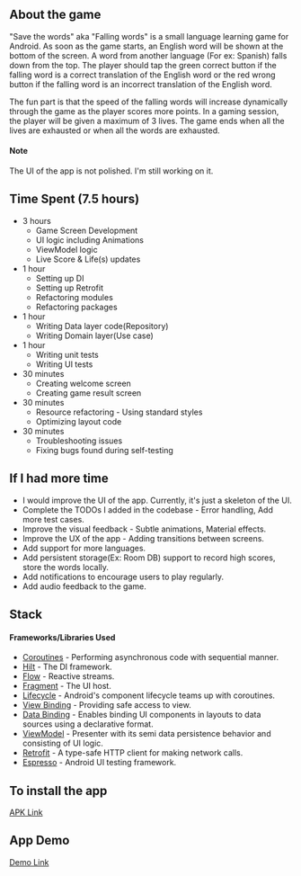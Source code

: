 ## About the game
"Save the words" aka "Falling words" is a small language learning game for Android. As soon as the game starts, an English word will be
shown at the bottom of the screen. A word from another language (For ex: Spanish) falls down from the top. The player should tap 
the green correct button if the falling word is a correct translation of the English word or the red wrong button if the falling word is an
incorrect translation of the English word.

The fun part is that the speed of the falling words will increase dynamically through the game as the player scores more points.
In a gaming session, the player will be given a maximum of 3 lives. The game ends when all the lives are exhausted or when all the
words are exhausted.

#### Note
The UI of the app is not polished. I'm still working on it.

## Time Spent (7.5 hours)
- 3 hours
  - Game Screen Development
  - UI logic including Animations
  - ViewModel logic
  - Live Score & Life(s) updates
- 1 hour
  - Setting up DI
  - Setting up Retrofit
  - Refactoring modules
  - Refactoring packages
- 1 hour
  - Writing Data layer code(Repository)
  - Writing Domain layer(Use case)
- 1 hour
  - Writing unit tests
  - Writing UI tests
- 30 minutes
  - Creating welcome screen
  - Creating game result screen
- 30 minutes
  - Resource refactoring - Using standard styles
  - Optimizing layout code
- 30 minutes
  - Troubleshooting issues
  - Fixing bugs found during self-testing

## If I had more time
- I would improve the UI of the app. Currently, it's just a skeleton of the UI.
- Complete the TODOs I added in the codebase - Error handling, Add more test cases.
- Improve the visual feedback - Subtle animations, Material effects.
- Improve the UX of the app - Adding transitions between screens.
- Add support for more languages.
- Add persistent storage(Ex: Room DB) support to record high scores, store the words locally.
- Add notifications to encourage users to play regularly.
- Add audio feedback to the game.

## Stack
#### Frameworks/Libraries Used
- [Coroutines](https://developer.android.com/kotlin/coroutines) - Performing asynchronous code with
  sequential manner.
- [Hilt](https://developer.android.com/training/dependency-injection/hilt-android) - The DI framework.
- [Flow](https://developer.android.com/kotlin/flow) - Reactive streams.
- [Fragment](https://developer.android.com/guide/fragments) - The UI host.
- [Lifecycle](https://developer.android.com/topic/libraries/architecture/coroutines) - Android's
  component lifecycle teams up with coroutines.
- [View Binding](https://developer.android.com/topic/libraries/view-binding) - Providing safe access
  to view.
- [Data Binding](https://developer.android.com/topic/libraries/data-binding) - Enables binding UI
  components in layouts to data sources using a declarative format.
- [ViewModel](https://developer.android.com/topic/libraries/architecture/viewmodel) - Presenter with
  its semi data persistence behavior and consisting of UI logic.
- [Retrofit](https://square.github.io/retrofit/) - A type-safe HTTP client for making network calls.
- [Espresso](https://developer.android.com/training/testing/espresso) - Android UI testing framework.

## To install the app
[APK Link](https://drive.google.com/file/d/11tdq-9RGFUigxm9AeGv50QXyBZpaNts6/view?usp=sharing)

## App Demo
[Demo Link](https://drive.google.com/file/d/17YJcxFs1llRRpZ8GQOXOSCO3-z2YbnVu/view?usp=sharing)

